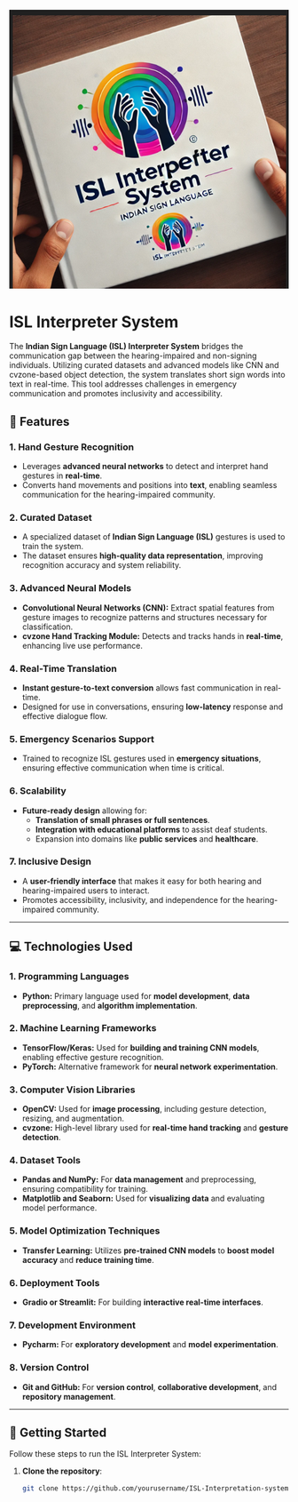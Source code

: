 ![ISL Interpreter Logo](logo1.png)

# ISL Interpreter System
The **Indian Sign Language (ISL) Interpreter System** bridges the communication gap between the hearing-impaired and non-signing individuals. Utilizing curated datasets and advanced models like CNN and cvzone-based object detection, the system translates short sign words into text in real-time. This tool addresses challenges in emergency communication and promotes inclusivity and accessibility.

## 🚀 Features

### 1. **Hand Gesture Recognition**
- Leverages **advanced neural networks** to detect and interpret hand gestures in **real-time**.
- Converts hand movements and positions into **text**, enabling seamless communication for the hearing-impaired community.

### 2. **Curated Dataset**
- A specialized dataset of **Indian Sign Language (ISL)** gestures is used to train the system.
- The dataset ensures **high-quality data representation**, improving recognition accuracy and system reliability.

### 3. **Advanced Neural Models**
- **Convolutional Neural Networks (CNN):** Extract spatial features from gesture images to recognize patterns and structures necessary for classification.
- **cvzone Hand Tracking Module:** Detects and tracks hands in **real-time**, enhancing live use performance.

### 4. **Real-Time Translation**
- **Instant gesture-to-text conversion** allows fast communication in real-time.
- Designed for use in conversations, ensuring **low-latency** response and effective dialogue flow.

### 5. **Emergency Scenarios Support**
- Trained to recognize ISL gestures used in **emergency situations**, ensuring effective communication when time is critical.

### 6. **Scalability**
- **Future-ready design** allowing for:
  - **Translation of small phrases or full sentences**.
  - **Integration with educational platforms** to assist deaf students.
  - Expansion into domains like **public services** and **healthcare**.

### 7. **Inclusive Design**
- A **user-friendly interface** that makes it easy for both hearing and hearing-impaired users to interact.
- Promotes accessibility, inclusivity, and independence for the hearing-impaired community.

---

## 💻 Technologies Used

### 1. **Programming Languages**
- **Python:** Primary language used for **model development**, **data preprocessing**, and **algorithm implementation**.

### 2. **Machine Learning Frameworks**
- **TensorFlow/Keras:** Used for **building and training CNN models**, enabling effective gesture recognition.
- **PyTorch:** Alternative framework for **neural network experimentation**.

### 3. **Computer Vision Libraries**
- **OpenCV:** Used for **image processing**, including gesture detection, resizing, and augmentation.
- **cvzone:** High-level library used for **real-time hand tracking** and **gesture detection**.

### 4. **Dataset Tools**
- **Pandas and NumPy:** For **data management** and preprocessing, ensuring compatibility for training.
- **Matplotlib and Seaborn:** Used for **visualizing data** and evaluating model performance.

### 5. **Model Optimization Techniques**
- **Transfer Learning:** Utilizes **pre-trained CNN models** to **boost model accuracy** and **reduce training time**.

### 6. **Deployment Tools**
- **Gradio or Streamlit:** For building **interactive real-time interfaces**.

### 7. **Development Environment**
- **Pycharm:** For **exploratory development** and **model experimentation**.


### 8. **Version Control**
- **Git and GitHub:** For **version control**, **collaborative development**, and **repository management**.

---

## 🚀 Getting Started

Follow these steps to run the ISL Interpreter System:

1. **Clone the repository**:
   ```bash
   git clone https://github.com/yourusername/ISL-Interpretation-system.git




 
